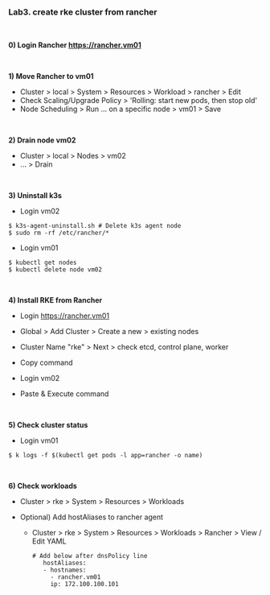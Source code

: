 ### Lab3. create rke cluster from rancher

&nbsp;

**0) Login Rancher https://rancher.vm01**

&nbsp;

**1) Move Rancher to vm01**
- Cluster > local > System > Resources > Workload > rancher > Edit
- Check Scaling/Upgrade Policy > 'Rolling: start new pods, then stop old'
- Node Scheduling > Run ... on a specific node > vm01 > Save

&nbsp;

**2) Drain node vm02**
- Cluster > local > Nodes > vm02
- ... > Drain

&nbsp;

**3) Uninstall k3s**

- Login vm02

~~~
$ k3s-agent-uninstall.sh # Delete k3s agent node
$ sudo rm -rf /etc/rancher/* 
~~~

- Login vm01

~~~
$ kubectl get nodes
$ kubectl delete node vm02
~~~


&nbsp;

**4) Install RKE from Rancher**

- Login https://rancher.vm01

- Global > Add Cluster > Create a new > existing nodes
- Cluster Name "rke" > Next > check etcd, control plane, worker
- Copy command
- Login vm02
- Paste & Execute command

&nbsp;


**5) Check cluster status**

- Login vm01

~~~
$ k logs -f $(kubectl get pods -l app=rancher -o name)
~~~

&nbsp;

**6) Check workloads**
- Cluster > rke > System > Resources > Workloads


- Optional) Add hostAliases to rancher agent
  - Cluster > rke > System > Resources > Workloads > Rancher > View / Edit YAML

    ~~~ 
    # Add below after dnsPolicy line
       hostAliases:
       - hostnames:
         - rancher.vm01
         ip: 172.100.100.101
    ~~~
